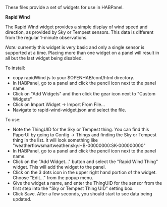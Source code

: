 These files provide a set of widgets for use in HABPanel.

__Rapid Wind__

The Rapid Wind widget provides a simple display of wind speed and direction, as provided by Sky or Tempest sensors. This data is different from the regular 1-minute observations.

_Note:_ currently this widget is very basic and only a single sensor is supported at a time. Placing more than one widget on a panel will result in all but the last widget being disabled.

To install:

- copy rapidWind.js to your $OPENHAB/conf/html directory.
- In HABPanel, go to a panel and click the pencil icon next to the panel name.
- Click on "Add Widgets" and then click the gear icon next to "Custom Widgets"
- Click on Import Widget -> Import From File...
- Navigate to rapid-wind-widget.json and select the file.

To use:

- Note the ThingUID for the Sky or Tempest thing. You can find this PaperUI by going to Config -> Things and finding the Sky or Tempest thing in the list. It will look something like "weatherflowsmartweather:sky:HB-00000000:SK-000000000" 
- In HABPanel, go to a panel and click the pencil icon next to the panel name.
- Click on the "Add Widget..." button and select the "Rapid Wind Thing" widget. This will add the widget to the panel.
- Click on the 3 dots icon in the upper right hand portion of the widget. Choose "Edit..." from the popup menu.
- Give the widget a name, and enter the ThingUID for the sensor from the first step into the "Sky or Tempest Thing UID" setting box.
- Click Save. After a few seconds, you should start to see data being updated.
